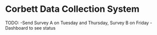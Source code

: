 # Corbett Data Collection System

TODO:
-Send Survey A on Tuesday and Thursday, Survey B on Friday
-Dashboard to see status
